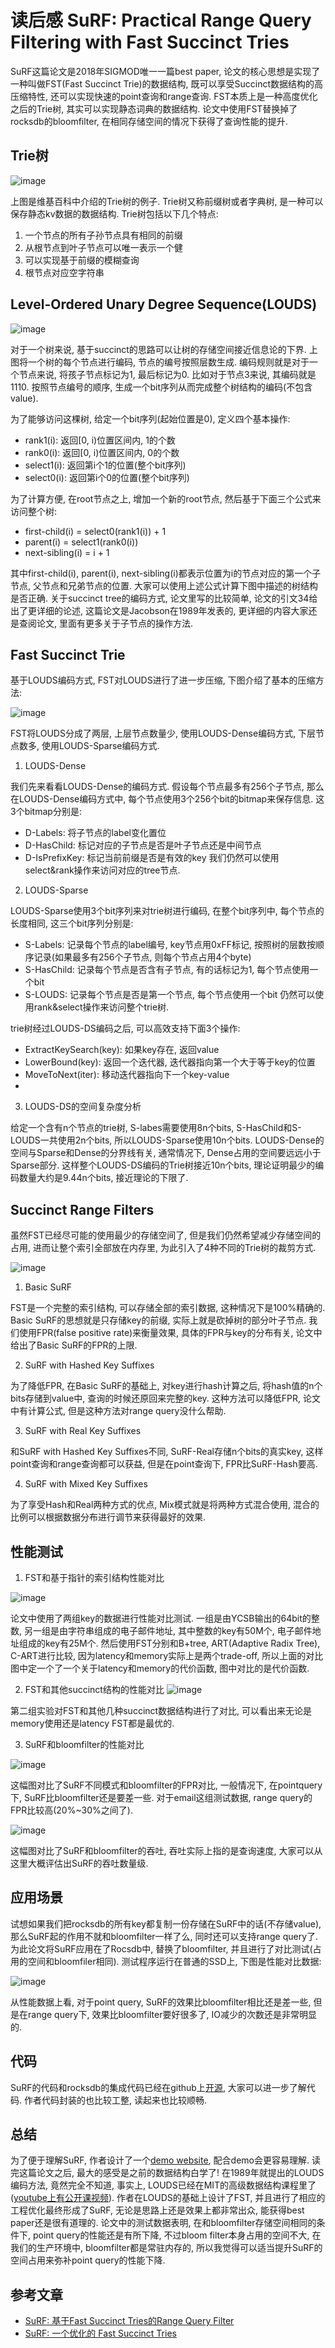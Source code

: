 # 读后感 SuRF: Practical Range Query Filtering with Fast Succinct Tries

SuRF这篇论文是2018年SIGMOD唯一一篇best paper, 论文的核心思想是实现了一种叫做FST(Fast Succinct Trie)的数据结构, 既可以享受Succinct数据结构的高压缩特性, 还可以实现快速的point查询和range查询. FST本质上是一种高度优化之后的Trie树, 其实可以实现静态词典的数据结构. 论文中使用FST替换掉了rocksdb的bloomfilter, 在相同存储空间的情况下获得了查询性能的提升.

## Trie树
![image](http://note.youdao.com/yws/public/resource/fbcfe09e73906ae17ea9279fe69a7e4d/AF7BBDFFED774B76BDE7CCC902C9FA64?ynotemdtimestamp=1535524658253)

上图是维基百科中介绍的Trie树的例子. Trie树又称前缀树或者字典树, 是一种可以保存静态kv数据的数据结构. Trie树包括以下几个特点:
   1. 一个节点的所有子孙节点具有相同的前缀
   2. 从根节点到叶子节点可以唯一表示一个健
   3. 可以实现基于前缀的模糊查询
   4. 根节点对应空字符串

## Level-Ordered Unary Degree Sequence(LOUDS)

![image](http://note.youdao.com/yws/public/resource/fbcfe09e73906ae17ea9279fe69a7e4d/15C129E9C4B44FFEA41C9715F3BC09E6?ynotemdtimestamp=1535524348126)

对于一个树来说, 基于succinct的思路可以让树的存储空间接近信息论的下界. 上图将一个树的每个节点进行编码, 节点的编号按照层数生成. 编码规则就是对于一个节点来说, 将孩子节点标记为1, 最后标记为0. 比如对于节点3来说, 其编码就是1110. 按照节点编号的顺序, 生成一个bit序列从而完成整个树结构的编码(不包含value).

为了能够访问这棵树, 给定一个bit序列(起始位置是0), 定义四个基本操作:
* rank1(i): 返回[0, i)位置区间内, 1的个数
* rank0(i): 返回[0, i)位置区间内, 0的个数
* select1(i): 返回第i个1的位置(整个bit序列)
* select0(i): 返回第i个0的位置(整个bit序列)

为了计算方便, 在root节点之上, 增加一个新的root节点, 然后基于下面三个公式来访问整个树:

* first-child(i) = select0(rank1(i)) + 1
* parent(i) = select1(rank0(i))
* next-sibling(i) = i + 1

其中first-child(i), parent(i), next-sibling(i)都表示位置为i的节点对应的第一个子节点, 父节点和兄弟节点的位置. 大家可以使用上述公式计算下图中描述的树结构是否正确. 关于succinct tree的编码方式, 论文里写的比较简单, 论文的引文34给出了更详细的论述, 这篇论文是Jacobson在1989年发表的, 更详细的内容大家还是查阅论文, 里面有更多关于子节点的操作方法.

## Fast Succinct Trie
基于LOUDS编码方式, FST对LOUDS进行了进一步压缩, 下图介绍了基本的压缩方法:

![image](http://note.youdao.com/yws/public/resource/fbcfe09e73906ae17ea9279fe69a7e4d/5F2F376364BD4898A2A74DCFC322F0DB?ynotemdtimestamp=1535524348126)

FST将LOUDS分成了两层, 上层节点数量少, 使用LOUDS-Dense编码方式, 下层节点数多, 使用LOUDS-Sparse编码方式. 

1.    LOUDS-Dense

我们先来看看LOUDS-Dense的编码方式. 假设每个节点最多有256个子节点, 那么在LOUDS-Dense编码方式中, 每个节点使用3个256个bit的bitmap来保存信息. 这3个bitmap分别是:
* D-Labels: 将子节点的label变化置位
* D-HasChild: 标记对应的子节点是否是叶子节点还是中间节点
* D-IsPrefixKey: 标记当前前缀是否是有效的key
我们仍然可以使用select&rank操作来访问对应的tree节点.

2.    LOUDS-Sparse

LOUDS-Sparse使用3个bit序列来对trie树进行编码, 在整个bit序列中, 每个节点的长度相同, 这三个bit序列分别是:
* S-Labels: 记录每个节点的label编号, key节点用0xFF标记, 按照树的层数按顺序记录(如果最多有256个子节点, 则每个节点占用4个byte)
* S-HasChild: 记录每个节点是否含有子节点, 有的话标记为1, 每个节点使用一个bit
* S-LOUDS: 记录每个节点是否是第一个节点, 每个节点使用一个bit
仍然可以使用rank&select操作来访问整个trie树.

trie树经过LOUDS-DS编码之后, 可以高效支持下面3个操作:
* ExtractKeySearch(key): 如果key存在, 返回value
* LowerBound(key): 返回一个迭代器, 迭代器指向第一个大于等于key的位置
* MoveToNext(iter): 移动迭代器指向下一个key-value
* 

3.    LOUDS-DS的空间复杂度分析

给定一个含有n个节点的trie树, S-labes需要使用8n个bits, S-HasChild和S-LOUDS一共使用2n个bits, 所以LOUDS-Sparse使用10n个bits. LOUDS-Dense的空间与Sparse和Dense的分界线有关, 通常情况下, Dense占用的空间要远远小于Sparse部分. 这样整个LOUDS-DS编码的Trie树接近10n个bits, 理论证明最少的编码数量大约是9.44n个bits, 接近理论的下限了.

## Succinct Range Filters

虽然FST已经尽可能的使用最少的存储空间了, 但是我们仍然希望减少存储空间的占用, 进而让整个索引全部放在内存里, 为此引入了4种不同的Trie树的裁剪方式.

![image](http://note.youdao.com/yws/public/resource/fbcfe09e73906ae17ea9279fe69a7e4d/3C7E9E50369849D3A73610E2133C6B9F?ynotemdtimestamp=1535524348126)

1.    Basic SuRF

FST是一个完整的索引结构, 可以存储全部的索引数据, 这种情况下是100%精确的. Basic SuRF的思想就是只存储key的前缀, 实际上就是砍掉树的部分叶子节点. 我们使用FPR(false positive rate)来衡量效果, 具体的FPR与key的分布有关, 论文中给出了Basic SuRF的FPR的上限.

2.    SuRF with Hashed Key Suffixes

为了降低FPR, 在Basic SuRF的基础上, 对key进行hash计算之后, 将hash值的n个bits存储到value中, 查询的时候还原回来完整的key. 这种方法可以降低FPR, 论文中有计算公式, 但是这种方法对range query没什么帮助.

3.    SuRF with Real Key Suffixes

和SuRF with Hashed Key Suffixes不同, SuRF-Real存储n个bits的真实key, 这样point查询和range查询都可以获益, 但是在point查询下, FPR比SuRF-Hash要高.

4.    SuRF with Mixed Key Suffixes

为了享受Hash和Real两种方式的优点, Mix模式就是将两种方式混合使用, 混合的比例可以根据数据分布进行调节来获得最好的效果.

## 性能测试

1.    FST和基于指针的索引结构性能对比

![image](http://note.youdao.com/yws/public/resource/fbcfe09e73906ae17ea9279fe69a7e4d/F5C0B876BAB84C3C8C0444EB704AAFA6?ynotemdtimestamp=1535525810393)

论文中使用了两组key的数据进行性能对比测试. 一组是由YCSB输出的64bit的整数, 另一组是由字符串组成的电子邮件地址, 其中整数的key有50M个, 电子邮件地址组成的key有25M个. 然后使用FST分别和B+tree, ART(Adaptive Radix Tree), C-ART进行比较, 因为latency和memory实际上是两个trade-off, 所以上面的对比图中定一个了一个关于latency和memory的代价函数, 图中对比的是代价函数.

2.    FST和其他succinct结构的性能对比
![image](http://note.youdao.com/yws/public/resource/fbcfe09e73906ae17ea9279fe69a7e4d/20A4CE6CCFA54721A3CFF3F308A408C4?ynotemdtimestamp=1535525810393)

第二组实验对FST和其他几种succinct数据结构进行了对比, 可以看出来无论是memory使用还是latency FST都是最优的.

3.    SuRF和bloomfilter的性能对比

![image](http://note.youdao.com/yws/public/resource/fbcfe09e73906ae17ea9279fe69a7e4d/68BF960CC814437288EEE3154B2D4181?ynotemdtimestamp=1535525810393)

这幅图对比了SuRF不同模式和bloomfilter的FPR对比, 一般情况下, 在pointquery下, SuRF比bloomfilter还是要差一些. 对于email这组测试数据, range query的FPR比较高(20%~30%之间了).

![image](http://note.youdao.com/yws/public/resource/fbcfe09e73906ae17ea9279fe69a7e4d/57608D08022845FBBEDA7B9ADB54937B?ynotemdtimestamp=1535525810393)

这幅图对比了SuRF和bloomfilter的吞吐, 吞吐实际上指的是查询速度, 大家可以从这里大概评估出SuRF的吞吐数量级.

## 应用场景
试想如果我们把rocksdb的所有key都复制一份存储在SuRF中的话(不存储value), 那么SuRF起的作用不就和bloomfilter一样了么, 同时还可以支持range query了. 为此论文将SuRF应用在了Rocsdb中, 替换了bloomfilter, 并且进行了对比测试(占用的空间和bloomfiler相同). 测试程序运行在普通的SSD上, 下图是性能对比数据:

![image](http://note.youdao.com/yws/public/resource/fbcfe09e73906ae17ea9279fe69a7e4d/BD0D0D24ED964972821A72E3AD0AA599?ynotemdtimestamp=1535524348126)

从性能数据上看, 对于point query, SuRF的效果比bloomfilter相比还是差一些, 但是在range query下, 效果比bloomfilter要好很多了, IO减少的次数还是非常明显的.

## 代码
SuRF的代码和rocksdb的集成代码已经在github上[开源](https://github.com/efficient/SuRF), 大家可以进一步了解代码. 作者代码封装的也比较工整, 读起来也比较顺畅.

## 总结
为了便于理解SuRF, 作者设计了一个[demo website](https://www.rangefilter.io/), 配合demo会更容易理解. 读完这篇论文之后, 最大的感受是之前的数据结构白学了! 在1989年就提出的LOUDS编码方法, 竟然完全不知道, 事实上, LOUDS已经在MIT的高级数据结构课程里了([youtube上有公开课视频](https://www.youtube.com/watch?reload=9&v=3Y2weLDiUWw/)). 作者在LOUDS的基础上设计了FST, 并且进行了相应的工程优化最终形成了SuRF, 无论是思路上还是效果上都非常出众, 能获得best paper还是很有道理的. 论文中的测试数据表明, 在和bloomfilter存储空间相同的条件下, point query的性能还是有所下降, 不过bloom filter本身占用的空间不大, 在我们的生产环境中, bloomfilter都是常驻内存的, 所以我觉得可以适当提升SuRF的空间占用来弥补point query的性能下降.

## 参考文章
- [SuRF: 基于Fast Succinct Tries的Range Query Filter](https://blog.intzero.net/algorithm/database/SuRF.html)
- [SuRF: 一个优化的 Fast Succinct Tries](https://www.jianshu.com/p/b3529729ee94)
